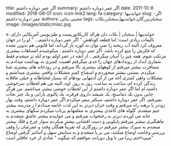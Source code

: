 title: اگر عمر دوباره داشتم
summary: اگر عمر دوباره داشتم
date: 2011-10-8
modified: 2018-08-01
icon:  icon-link2
lang: fa
category: خواندنیها
slug: اگر-عمر-دوباره-داشتم
authors: مجتبی بنائی
tags: سخنان‌بزرگان,خواندنیها,سخنان,نکات
image: /images/static/misc.jpg

s: خواندنیها | سخنان | نکات   دان هرالد كاریكاتوریست و طنزنویس آمریكایى داراى تالیفات زیادى است؛ اما قطعه كوتاهش " اگر عمر دوباره داشتم... " او را در جهان معروف كرد    البته آب ریخته را نمی توان به كوزه باز گرداند، اما قانونى هم تدوین نشده كه فكرش را منع كرده باشد.  اگر عمر دوباره داشتم ، میكوشیدم اشتباهات بیشترى مرتكب شوم.   همه چیز را آسان میگرفتم...   از آنچه در عمر اولم بودم ابله تر میشدم  فقط شمارى اندك از رویدادهاى جهان را جدى میگرفتم  اهمیت كمترى به بهداشت میدادم  به مسافرت بیشتر میرفتم  از كوههاى بیشترى بالا میرفتم و در رودخانه هاى بیشترى شنا میكردم.   بستنى بیشتر میخوردم و اسفناج كمتر  مشكلات واقعى بیشترى میداشتم و مشكلات واهى كمترى  آخه من از آن آدمهایى بودهام كه بسیار مُحتاطانه و خیلى عاقلانه زندگى كرده ام، ساعت به ساعت، روز به روز. اوه، البته من هم لحظاتِ سرخوشى داشته ام  اما اگر عمر دوباره داشتم از این لحظاتِ خوشى بیشتر میداشتم. من هرگز جایى بدون یك دَماسنج، یك شیشه داروى قرقره، یك پالتوى بارانى و یك چتر نجات نمیرفتم. اگر عمر دوباره داشتم، سبكتر سفر میكردم  اگر عمر دوباره داشتم، وقتِ بهار زودتر پا برهنه راه میرفتم و وقتِ خزان دیرتر به این لذت خاتمه میدادم  ا ز مدرسه بیشتر جیم میشدم.   گلوله هاى كاغذى بیشترى به معلمهایم پرتاب میكردم  سگهاى بیشترى به خانه می آوردم  دیرتر به رختخواب میرفتم و می خوابیدم  بیشتر عاشق میشدم  به ماهیگیرى بیشتر میرفتم  پایكوبى و دست افشانى بیشتر میكردم  سوار چرخ و فلك بیشتر میشدم  به سیرك بیشتر میرفتم  در روزگارى كه تقریباً همگان وقت و عمرشان را وقفِ بررسى وخامت اوضاع میكنند، من بر پا میشدم و به ستایش سهل و آسانتر گرفتن اوضاع میپرداختم  زیرا من با ویل دورانت موافقم كه میگوید " شادى از خرد عاقلتر است"